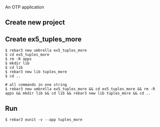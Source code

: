 An OTP application

Create new project
----	
Create ex5_tuples_more
----	
	$ rebar3 new umbrella ex5_tuples_more
	$ cd ex5_tuples_more
	$ rm -R apps
	$ mkdir lib
	$ cd lib
	$ rebar3 new lib tuples_more
	$ cd ..
	
	# all commands in one string
	$ rebar3 new umbrella ex5_tuples_more && cd ex5_tuples_more && rm -R apps && mkdir lib && cd lib && rebar3 new lib tuples_more && cd ..

Run
-----
	$ rebar3 eunit -v --app tuples_more